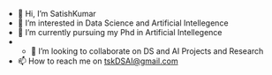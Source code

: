 - 👋 Hi, I’m SatishKumar
- 👀 I’m interested in Data Science and Artificial Intellegence
- 🌱 I’m currently pursuing my Phd in Artificial Intellegence
- - 💞️ I’m looking to collaborate on DS and AI Projects and Research
- 📫 How to reach me on tskDSAI@gmail.com

<!---
tskDSAI/tskDSAI is a ✨ special ✨ repository because its `README.md` (this file) appears on your GitHub profile.
You can click the Preview link to take a look at your changes.
--->

